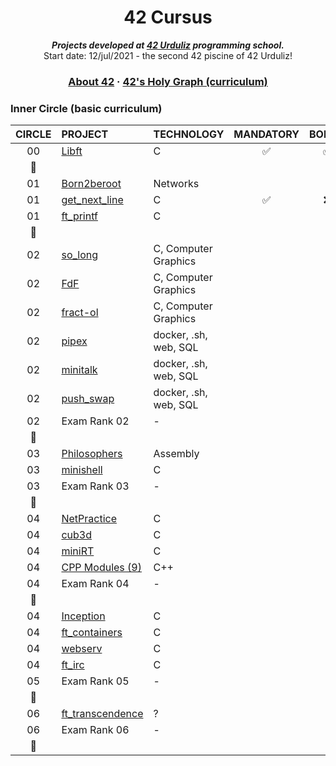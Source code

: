 <h1 align="center">
	42 Cursus
</h1>
<p align="center">
	<b><i>Projects developed at <a href="https://www.42urduliz.com/">42 Urduliz</a> programming school.</i></b><br>
	Start date: 12/jul/2021 - the second 42 piscine of 42 Urduliz!
</p>

<h3 align="center">
	<a href="#%EF%B8%8F-about-42">About 42</a>
	<span> · </span>
	<a href="#-42s-galaxy-curriculum">42's Holy Graph (curriculum)</a>
</h3>


### Inner Circle (basic curriculum)

|CIRCLE	|PROJECT															|TECHNOLOGY				|MANDATORY					|BONUS					|
|:-:	|:--																|:--					|:-:						|:-:					|
|00		|[Libft](https://github.com/Anhema/42-Cursus/tree/main/libft)		|C						|:white_check_mark:			|:white_check_mark:		|
|:dizzy:|																	|						|							|						|
|01		|[Born2beroot]()													|Networks				|							|						|
|01		|[get_next_line](https://github.com/Anhema/42-Cursus/tree/main/get_next_line)|C				|:white_check_mark:			|:x:					|
|01		|[ft_printf](https://github.com/Anhema/42-Cursus/tree/main/printf)	|C						|							|						|
|:dizzy:|																	|						|							|						|
|02		|[so_long]()														|C, Computer Graphics	|							|						|
|02		|[FdF]()															|C, Computer Graphics	|							|						|
|02		|[fract-ol]()														|C, Computer Graphics	|							|						|
|02		|[pipex]()															|docker, .sh, web, SQL	|							|						|
|02		|[minitalk]()														|docker, .sh, web, SQL	|							|						|
|02		|[push_swap]()														|docker, .sh, web, SQL	|							|						|
|02		|Exam Rank 02														|-						|							|						|
|:dizzy:|																	|						|							|						|
|03		|[Philosophers]()													|Assembly				|							|						|
|03		|[minishell]()														|C						|							|						|
|03		|Exam Rank 03														|-						|							|						|
|:dizzy:|																	|						|							|						|
|04		|[NetPractice]()													|C						|							|						|
|04		|[cub3d]()															|C						|							|						|
|04		|[miniRT]()															|C						|							|						|
|04		|[CPP Modules (9)]()												|C++					|							|						|
|04		|Exam Rank 04														|-						|							|						|
|:dizzy:|																	|						|							|						|
|04		|[Inception]()														|C						|							|						|
|04		|[ft_containers]()													|C						|							|						|
|04		|[webserv]()														|C						|							|						|
|04		|[ft_irc]()															|C						|							|						|
|05		|Exam Rank 05														|-						|							|						|
|:dizzy:|																	|						|							|						|
|06		|[ft_transcendence]()												|?						|							|						|
|06		|Exam Rank 06														|-						|							|						|
|:dizzy:|																	|						|							|						|
